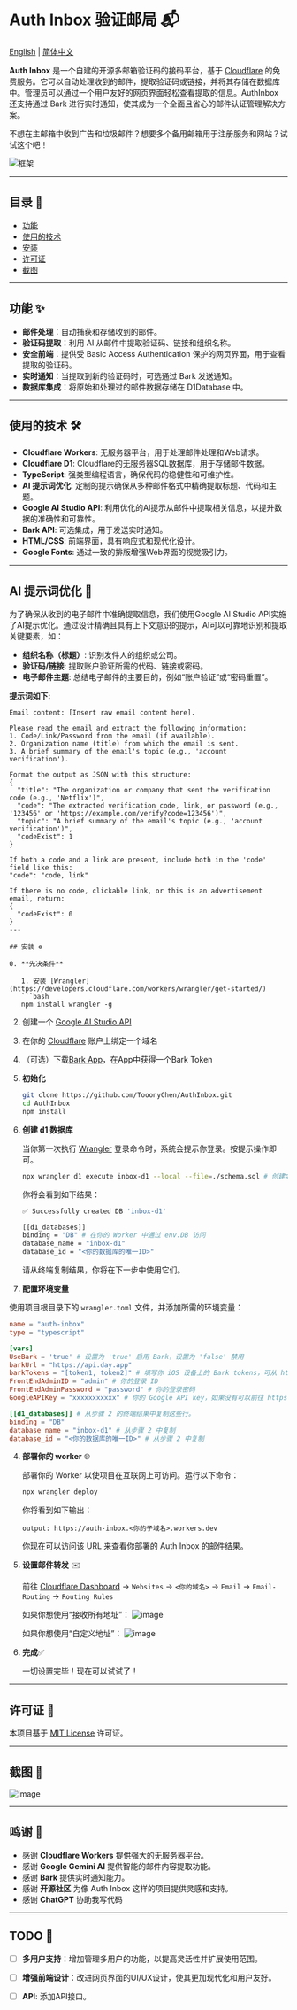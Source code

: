 # Auth Inbox 验证邮局 📬

[English](https://github.com/TooonyChen/AuthInbox/blob/main/README.md) | [简体中文](https://github.com/TooonyChen/AuthInbox/blob/main/README_CN.md)

**Auth Inbox** 是一个自建的开源多邮箱验证码的接码平台，基于 [Cloudflare](https://cloudflare.com/) 的免费服务。它可以自动处理收到的邮件，提取验证码或链接，并将其存储在数据库中。管理员可以通过一个用户友好的网页界面轻松查看提取的信息。AuthInbox 还支持通过 Bark 进行实时通知，使其成为一个全面且省心的邮件认证管理解决方案。

不想在主邮箱中收到广告和垃圾邮件？想要多个备用邮箱用于注册服务和网站？试试这个吧！

![框架](https://github.com/user-attachments/assets/43492318-0ea9-464d-94e2-f1c810c192e8)


---

## 目录 📑

- [功能](#features)
- [使用的技术](#technologies-used)
- [安装](#installation)
- [许可证](#license)
- [截图](#Screenshots)

---

## 功能 ✨

- **邮件处理**：自动捕获和存储收到的邮件。
- **验证码提取**：利用 AI 从邮件中提取验证码、链接和组织名称。
- **安全前端**：提供受 Basic Access Authentication 保护的网页界面，用于查看提取的验证码。
- **实时通知**：当提取到新的验证码时，可选通过 Bark 发送通知。
- **数据库集成**：将原始和处理过的邮件数据存储在 D1Database 中。

---

## 使用的技术 🛠️

- **Cloudflare Workers**: 无服务器平台，用于处理邮件处理和Web请求。
- **Cloudflare D1**: Cloudflare的无服务器SQL数据库，用于存储邮件数据。
- **TypeScript**: 强类型编程语言，确保代码的稳健性和可维护性。
- **AI 提示词优化**: 定制的提示确保从多种邮件格式中精确提取标题、代码和主题。
- **Google AI Studio API**: 利用优化的AI提示从邮件中提取相关信息，以提升数据的准确性和可靠性。
- **Bark API**: 可选集成，用于发送实时通知。
- **HTML/CSS**: 前端界面，具有响应式和现代化设计。
- **Google Fonts**: 通过一致的排版增强Web界面的视觉吸引力。


---

## AI 提示词优化 🧠

为了确保从收到的电子邮件中准确提取信息，我们使用Google AI Studio API实施了AI提示优化。通过设计精确且具有上下文意识的提示，AI可以可靠地识别和提取关键要素，如：

- **组织名称（标题）**: 识别发件人的组织或公司。
- **验证码/链接**: 提取账户验证所需的代码、链接或密码。
- **电子邮件主题**: 总结电子邮件的主要目的，例如“账户验证”或“密码重置”。

**提示词如下:**
```plaintext
Email content: [Insert raw email content here].

Please read the email and extract the following information:
1. Code/Link/Password from the email (if available).
2. Organization name (title) from which the email is sent.
3. A brief summary of the email's topic (e.g., 'account verification').

Format the output as JSON with this structure:
{
  "title": "The organization or company that sent the verification code (e.g., 'Netflix')",
  "code": "The extracted verification code, link, or password (e.g., '123456' or 'https://example.com/verify?code=123456')",
  "topic": "A brief summary of the email's topic (e.g., 'account verification')",
  "codeExist": 1
}

If both a code and a link are present, include both in the 'code' field like this:
"code": "code, link"

If there is no code, clickable link, or this is an advertisement email, return:
{
  "codeExist": 0
}
---

## 安装 ⚙️

0. **先决条件**

   1. 安装 [Wrangler](https://developers.cloudflare.com/workers/wrangler/get-started/)
   ```bash
   npm install wrangler -g
   ```

   2. 创建一个 [Google AI Studio API](https://aistudio.google.com/)

   3. 在你的 [Cloudflare](https://dash.cloudflare.com/) 账户上绑定一个域名

   4. （可选）下载[Bark App](https://bark.day.app/)，在App中获得一个Bark Token

2. **初始化**

   ```bash
   git clone https://github.com/TooonyChen/AuthInbox.git
   cd AuthInbox
   npm install
   ```

3. **创建 d1 数据库**

   当你第一次执行 [Wrangler](https://developers.cloudflare.com/workers/wrangler/get-started/) 登录命令时，系统会提示你登录。按提示操作即可。

   ```bash
   npx wrangler d1 execute inbox-d1 --local --file=./schema.sql # 创建名为 'inbox-d1' 的 d1 数据库
   ```
   你将会看到如下结果：
   ```bash
   ✅ Successfully created DB 'inbox-d1'

   [[d1_databases]]
   binding = "DB" # 在你的 Worker 中通过 env.DB 访问
   database_name = "inbox-d1"
   database_id = "<你的数据库的唯一ID>"
   ```
   请从终端复制结果，你将在下一步中使用它们。

4. **配置环境变量**

使用项目根目录下的 `wrangler.toml` 文件，并添加所需的环境变量：

   ```toml
   name = "auth-inbox"
   type = "typescript"

   [vars]
   UseBark = 'true' # 设置为 'true' 启用 Bark，设置为 'false' 禁用
   barkUrl = "https://api.day.app"
   barkTokens = "[token1, token2]" # 填写你 iOS 设备上的 Bark tokens，可从 https://bark.day.app/ 下载应用获取，可以填写多个。如果你只想用一个，那么填写 '[token1]'
   FrontEndAdminID = "admin" # 你的登录 ID
   FrontEndAdminPassword = "password" # 你的登录密码
   GoogleAPIKey = "xxxxxxxxxxx" # 你的 Google API key，如果没有可以前往 https://aistudio.google.com/ 生成一个

   [[d1_databases]] # 从步骤 2 的终端结果中复制这些行。
   binding = "DB"
   database_name = "inbox-d1" # 从步骤 2 中复制
   database_id = "<你的数据库的唯一ID>" # 从步骤 2 中复制
   ```

4. **部署你的 worker** 🌐

   部署你的 Worker 以使项目在互联网上可访问。运行以下命令：
   ```bash
   npx wrangler deploy
   ```
   你将看到如下输出：
   ```
   output: https://auth-inbox.<你的子域名>.workers.dev
   ```
   你现在可以访问该 URL 来查看你部署的 Auth Inbox 的邮件结果。

5. **设置邮件转发** ✉️

   前往 [Cloudflare Dashboard](https://dash.cloudflare.com/) -> `Websites` -> `<你的域名>` -> `Email` -> `Email-Routing` -> `Routing Rules`

   如果你想使用“接收所有地址”：
   ![image](https://github.com/user-attachments/assets/53e5a939-6b03-4ca6-826a-7a5f02f361ac)

   如果你想使用“自定义地址”：
   ![image](https://github.com/user-attachments/assets/b0d0ab94-c2ad-4870-ac08-d53e64b2c880)

7. **完成**✅

   一切设置完毕！现在可以试试了！

---

## 许可证 📜

本项目基于 [MIT License](LICENSE) 许可证。

---

## 截图 📸

![image](https://github.com/user-attachments/assets/41db550c-8340-4315-ba87-85330abc5dfb)


---

## 鸣谢 🙏

- 感谢 **Cloudflare Workers** 提供强大的无服务器平台。
- 感谢 **Google Gemini AI** 提供智能的邮件内容提取功能。
- 感谢 **Bark** 提供实时通知能力。
- 感谢 **开源社区** 为像 Auth Inbox 这样的项目提供灵感和支持。
- 感谢 **ChatGPT** 协助我写代码

---
## TODO 📝
- [ ] **多用户支持**：增加管理多用户的功能，以提高灵活性并扩展使用范围。
- [ ] **增强前端设计**：改进网页界面的UI/UX设计，使其更加现代化和用户友好。

- [ ] **API**: 添加API接口。

